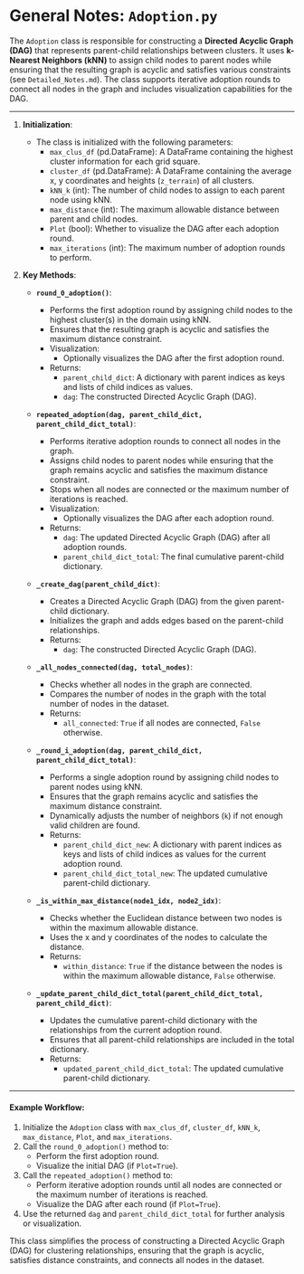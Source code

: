 # General Notes: `Adoption.py`

The `Adoption` class is responsible for constructing a **Directed Acyclic Graph (DAG)** that represents parent-child relationships between clusters. It uses **k-Nearest Neighbors (kNN)** to assign child nodes to parent nodes while ensuring that the resulting graph is acyclic and satisfies various constraints (see `Detailed_Notes.md`). The class supports iterative adoption rounds to connect all nodes in the graph and includes visualization capabilities for the DAG.

---

1. **Initialization**:
   - The class is initialized with the following parameters:
     - `max_clus_df` (pd.DataFrame): A DataFrame containing the highest cluster information for each grid square.
     - `cluster_df` (pd.DataFrame): A DataFrame containing the average x, y coordinates and heights (`z_terrain`) of all clusters.
     - `kNN_k` (int): The number of child nodes to assign to each parent node using kNN.
     - `max_distance` (int): The maximum allowable distance between parent and child nodes.
     - `Plot` (bool): Whether to visualize the DAG after each adoption round.
     - `max_iterations` (int): The maximum number of adoption rounds to perform.

2. **Key Methods**:
   - **`round_0_adoption()`**:
     - Performs the first adoption round by assigning child nodes to the highest cluster(s) in the domain using kNN.
     - Ensures that the resulting graph is acyclic and satisfies the maximum distance constraint.
     - Visualization:
       - Optionally visualizes the DAG after the first adoption round.
     - Returns:
       - `parent_child_dict`: A dictionary with parent indices as keys and lists of child indices as values.
       - `dag`: The constructed Directed Acyclic Graph (DAG).

   - **`repeated_adoption(dag, parent_child_dict, parent_child_dict_total)`**:
     - Performs iterative adoption rounds to connect all nodes in the graph.
     - Assigns child nodes to parent nodes while ensuring that the graph remains acyclic and satisfies the maximum distance constraint.
     - Stops when all nodes are connected or the maximum number of iterations is reached.
     - Visualization:
       - Optionally visualizes the DAG after each adoption round.
     - Returns:
       - `dag`: The updated Directed Acyclic Graph (DAG) after all adoption rounds.
       - `parent_child_dict_total`: The final cumulative parent-child dictionary.

   - **`_create_dag(parent_child_dict)`**:
     - Creates a Directed Acyclic Graph (DAG) from the given parent-child dictionary.
     - Initializes the graph and adds edges based on the parent-child relationships.
     - Returns:
       - `dag`: The constructed Directed Acyclic Graph (DAG).

   - **`_all_nodes_connected(dag, total_nodes)`**:
     - Checks whether all nodes in the graph are connected.
     - Compares the number of nodes in the graph with the total number of nodes in the dataset.
     - Returns:
       - `all_connected`: `True` if all nodes are connected, `False` otherwise.

   - **`_round_i_adoption(dag, parent_child_dict, parent_child_dict_total)`**:
     - Performs a single adoption round by assigning child nodes to parent nodes using kNN.
     - Ensures that the graph remains acyclic and satisfies the maximum distance constraint.
     - Dynamically adjusts the number of neighbors (`k`) if not enough valid children are found.
     - Returns:
       - `parent_child_dict_new`: A dictionary with parent indices as keys and lists of child indices as values for the current adoption round.
       - `parent_child_dict_total_new`: The updated cumulative parent-child dictionary.

   - **`_is_within_max_distance(node1_idx, node2_idx)`**:
     - Checks whether the Euclidean distance between two nodes is within the maximum allowable distance.
     - Uses the x and y coordinates of the nodes to calculate the distance.
     - Returns:
       - `within_distance`: `True` if the distance between the nodes is within the maximum allowable distance, `False` otherwise.

   - **`_update_parent_child_dict_total(parent_child_dict_total, parent_child_dict)`**:
     - Updates the cumulative parent-child dictionary with the relationships from the current adoption round.
     - Ensures that all parent-child relationships are included in the total dictionary.
     - Returns:
       - `updated_parent_child_dict_total`: The updated cumulative parent-child dictionary.

---

#### Example Workflow:
1. Initialize the `Adoption` class with `max_clus_df`, `cluster_df`, `kNN_k`, `max_distance`, `Plot`, and `max_iterations`.
2. Call the `round_0_adoption()` method to:
   - Perform the first adoption round.
   - Visualize the initial DAG (if `Plot=True`).
3. Call the `repeated_adoption()` method to:
   - Perform iterative adoption rounds until all nodes are connected or the maximum number of iterations is reached.
   - Visualize the DAG after each round (if `Plot=True`).
4. Use the returned `dag` and `parent_child_dict_total` for further analysis or visualization.

This class simplifies the process of constructing a Directed Acyclic Graph (DAG) for clustering relationships, ensuring that the graph is acyclic, satisfies distance constraints, and connects all nodes in the dataset.